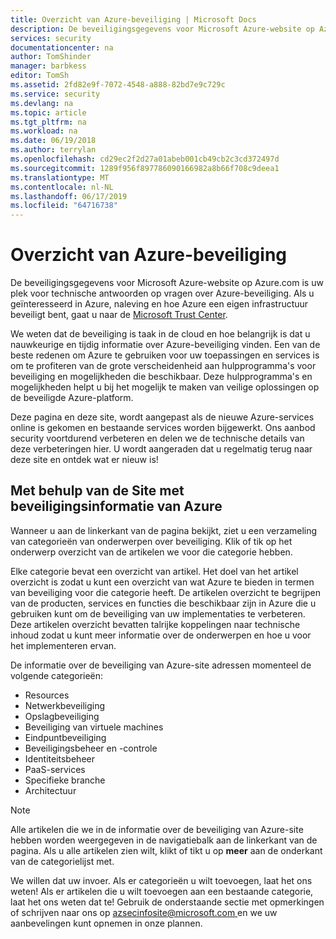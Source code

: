 ```yaml
---
title: Overzicht van Azure-beveiliging | Microsoft Docs
description: De beveiligingsgegevens voor Microsoft Azure-website op Azure.com is uw plek voor technische antwoorden op vragen over Azure-beveiliging.
services: security
documentationcenter: na
author: TomShinder
manager: barbkess
editor: TomSh
ms.assetid: 2fd82e9f-7072-4548-a888-82bd7e9c729c
ms.service: security
ms.devlang: na
ms.topic: article
ms.tgt_pltfrm: na
ms.workload: na
ms.date: 06/19/2018
ms.author: terrylan
ms.openlocfilehash: cd29ec2f2d27a01abeb001cb49cb2c3cd372497d
ms.sourcegitcommit: 1289f956f897786090166982a8b66f708c9deea1
ms.translationtype: MT
ms.contentlocale: nl-NL
ms.lasthandoff: 06/17/2019
ms.locfileid: "64716738"
---
```

# <a name="azure-security-overview"></a>Overzicht van Azure-beveiliging

De beveiligingsgegevens voor Microsoft Azure-website op Azure.com is uw plek voor technische antwoorden op vragen over Azure-beveiliging. Als u geïnteresseerd in Azure, naleving en hoe Azure een eigen infrastructuur beveiligt bent, gaat u naar de [Microsoft Trust Center](https://microsoft.com/en-us/trustcenter/default.aspx).

We weten dat de beveiliging is taak in de cloud en hoe belangrijk is dat u nauwkeurige en tijdig informatie over Azure-beveiliging vinden. Een van de beste redenen om Azure te gebruiken voor uw toepassingen en services is om te profiteren van de grote verscheidenheid aan hulpprogramma's voor beveiliging en mogelijkheden die beschikbaar. Deze hulpprogramma's en mogelijkheden helpt u bij het mogelijk te maken van veilige oplossingen op de beveiligde Azure-platform.

Deze pagina en deze site, wordt aangepast als de nieuwe Azure-services online is gekomen en bestaande services worden bijgewerkt. Ons aanbod security voortdurend verbeteren en delen we de technische details van deze verbeteringen hier. U wordt aangeraden dat u regelmatig terug naar deze site en ontdek wat er nieuw is!

## <a name="using-the-azure-security-information-site"></a>Met behulp van de Site met beveiligingsinformatie van Azure

Wanneer u aan de linkerkant van de pagina bekijkt, ziet u een verzameling van categorieën van onderwerpen over beveiliging. Klik of tik op het onderwerp overzicht van de artikelen we voor die categorie hebben.

Elke categorie bevat een overzicht van artikel. Het doel van het artikel overzicht is zodat u kunt een overzicht van wat Azure te bieden in termen van beveiliging voor die categorie heeft. De artikelen overzicht te begrijpen van de producten, services en functies die beschikbaar zijn in Azure die u gebruiken kunt om de beveiliging van uw implementaties te verbeteren. Deze artikelen overzicht bevatten talrijke koppelingen naar technische inhoud zodat u kunt meer informatie over de onderwerpen en hoe u voor het implementeren ervan.

De informatie over de beveiliging van Azure-site adressen momenteel de volgende categorieën:

* Resources
* Netwerkbeveiliging
* Opslagbeveiliging
* Beveiliging van virtuele machines
* Eindpuntbeveiliging
* Beveiligingsbeheer en -controle
* Identiteitsbeheer
* PaaS-services
* Specifieke branche
* Architectuur

> [!NOTE]
> Alle artikelen die we in de informatie over de beveiliging van Azure-site hebben worden weergegeven in de navigatiebalk aan de linkerkant van de pagina. Als u alle artikelen zien wilt, klikt of tikt u op **meer** aan de onderkant van de categorielijst met.
>
>

We willen dat uw invoer. Als er categorieën u wilt toevoegen, laat het ons weten! Als er artikelen die u wilt toevoegen aan een bestaande categorie, laat het ons weten dat te! Gebruik de onderstaande sectie met opmerkingen of schrijven naar ons op [ azsecinfosite@microsoft.com ](mailto:azsecinfosite@microsoft.com) en we uw aanbevelingen kunt opnemen in onze plannen.
